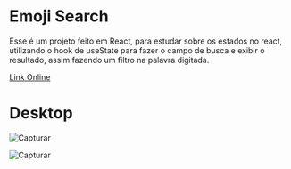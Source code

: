 # Emoji Search

Esse é um projeto feito em React, para estudar sobre os estados no react, utilizando o hook de useState para fazer o campo de busca e exibir o resultado, assim fazendo um filtro na palavra digitada.

[Link Online](https://emoji-searchs.herokuapp.com/)

# Desktop
![Capturar](https://user-images.githubusercontent.com/75694617/126852338-759dc66a-6114-44cf-84d8-6482ce3110fa.PNG)

![Capturar](https://user-images.githubusercontent.com/75694617/126852378-6fdf7b82-a964-4d7c-bf97-e6713ece66ff.PNG)
